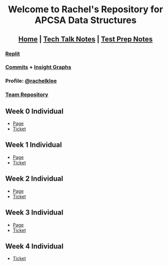 
<h1 align="center"> Welcome to Rachel's Repository for APCSA Data Structures </h1>

<h2 align="center"> <a href="https://rachelklee.github.io/csa-datastructures/">Home</a> | <a href="https://rachelklee.github.io/csa-datastructures/techtalknotes">Tech Talk Notes</a> | <a href="https://rachelklee.github.io/csa-datastructures/testprep">Test Prep Notes</a></h2>

### [Replit](https://replit.com/@rachelklee/csa-datastructures-3#src/mainMenu.java)
### [Commits](https://github.com/rachelklee/csa-datastructures/commits/main) + [Insight Graphs](https://github.com/rachelklee/csa-datastructures/graphs/contributors)
### Profile: [@rachelklee](https://github.com/rachelklee)
### [Team Repository](https://github.com/adhithin/lab-kit)

## Week 0 Individual

* [Page](https://rachelklee.github.io/csa-datastructures/week0)
* [Ticket](https://github.com/rachelklee/csa-datastructures/issues/1)

## Week 1 Individual

* [Page](https://rachelklee.github.io/csa-datastructures/week1)
* [Ticket](https://github.com/rachelklee/csa-datastructures/issues/2)

## Week 2 Individual

* [Page](https://rachelklee.github.io/csa-datastructures/week2)
* [Ticket](https://github.com/rachelklee/csa-datastructures/issues/3)

## Week 3 Individual

* [Page](https://rachelklee.github.io/csa-datastructures/week3)
* [Ticket](https://github.com/rachelklee/csa-datastructures/issues/4)

## Week 4 Individual

* [Ticket](https://github.com/rachelklee/csa-datastructures/issues/5)
